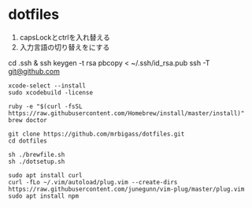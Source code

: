 # dotfiles

1. capsLockとctrlを入れ替える
2. 入力言語の切り替えを<command-Space>にする

cd .ssh & ssh keygen -t rsa
pbcopy < ~/.ssh/id_rsa.pub
ssh -T git@github.com

```Darwin
xcode-select --install
sudo xcodebuild -license

ruby -e "$(curl -fsSL https://raw.githubusercontent.com/Homebrew/install/master/install)"
brew doctor

git clone https://github.com/mrbigass/dotfiles.git
cd dotfiles

sh ./brewfile.sh
sh ./dotsetup.sh
```

```Linux
sudo apt install curl
curl -fLo ~/.vim/autoload/plug.vim --create-dirs https://raw.githubusercontent.com/junegunn/vim-plug/master/plug.vim
sudo apt install npm
```
